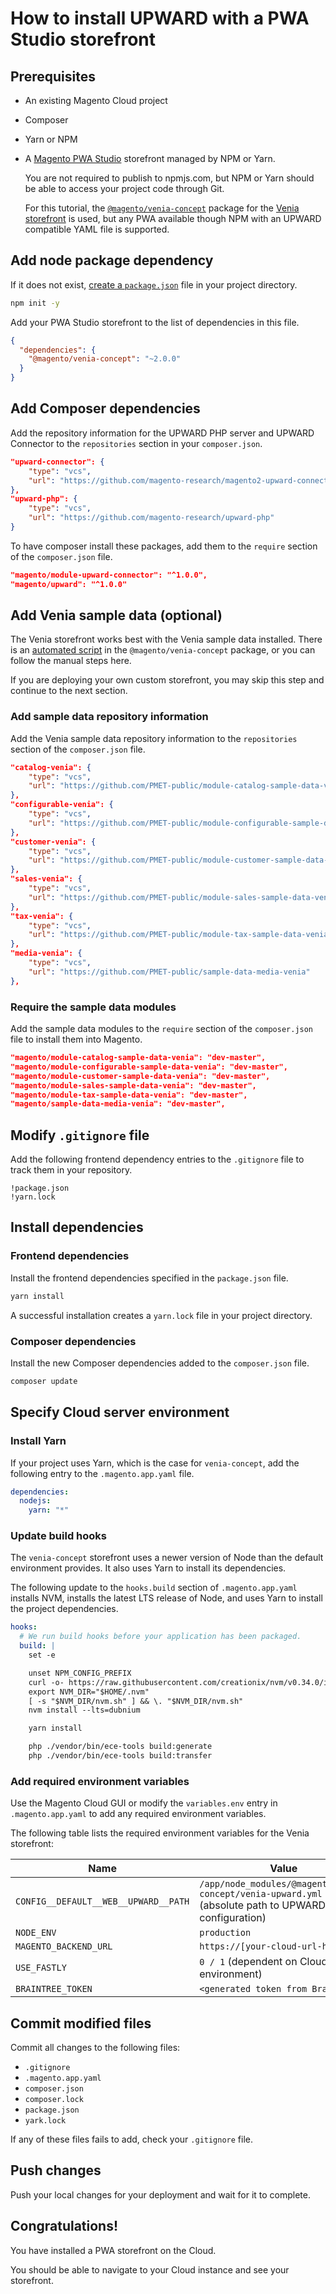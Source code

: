 # How to install UPWARD with a PWA Studio storefront

## Prerequisites

- An existing Magento Cloud project
- Composer
- Yarn or NPM
- A [Magento PWA Studio][] storefront managed by NPM or Yarn.

  You are not required to publish to npmjs.com, but
  NPM or Yarn should be able to access your project code through Git.

  For this tutorial, the [`@magento/venia-concept`][] package for the [Venia storefront][] is used, but any PWA available though NPM with an UPWARD compatible YAML file is supported.

## Add node package dependency

If it does not exist, [create a `package.json`][] file in your project directory.

```sh
npm init -y
```

Add your PWA Studio storefront to the list of dependencies in this file.

```json
{
  "dependencies": {
    "@magento/venia-concept": "~2.0.0"
  }
}
```

## Add Composer dependencies

Add the repository information for the UPWARD PHP server and UPWARD Connector to the `repositories` section in your `composer.json`.

```json
"upward-connector": {
    "type": "vcs",
    "url": "https://github.com/magento-research/magento2-upward-connector"
},
"upward-php": {
    "type": "vcs",
    "url": "https://github.com/magento-research/upward-php"
}
```

To have composer install these packages, add them to the `require` section of the `composer.json` file.

```json
"magento/module-upward-connector": "^1.0.0",
"magento/upward": "^1.0.0"
```

## Add Venia sample data (optional)

The Venia storefront works best with the Venia sample data installed. There is an [automated script](https://magento-research.github.io/pwa-studio/venia-pwa-concept/install-sample-data/) in the `@magento/venia-concept` package, or you can follow the manual steps here. 

If you are deploying your own custom storefront, you may skip this step and continue to the next section.

### Add sample data repository information

Add the Venia sample data repository information to the `repositories` section of the `composer.json` file.

```json
"catalog-venia": {
    "type": "vcs",
    "url": "https://github.com/PMET-public/module-catalog-sample-data-venia"
},
"configurable-venia": {
    "type": "vcs",
    "url": "https://github.com/PMET-public/module-configurable-sample-data-venia"
},
"customer-venia": {
    "type": "vcs",
    "url": "https://github.com/PMET-public/module-customer-sample-data-venia"
},
"sales-venia": {
    "type": "vcs",
    "url": "https://github.com/PMET-public/module-sales-sample-data-venia"
},
"tax-venia": {
    "type": "vcs",
    "url": "https://github.com/PMET-public/module-tax-sample-data-venia"
},
"media-venia": {
    "type": "vcs",
    "url": "https://github.com/PMET-public/sample-data-media-venia"
},
```

### Require the sample data modules

Add the sample data modules to the `require` section of the `composer.json` file to install them into Magento.

```json
"magento/module-catalog-sample-data-venia": "dev-master",
"magento/module-configurable-sample-data-venia": "dev-master",
"magento/module-customer-sample-data-venia": "dev-master",
"magento/module-sales-sample-data-venia": "dev-master",
"magento/module-tax-sample-data-venia": "dev-master",
"magento/sample-data-media-venia": "dev-master",
```

## Modify `.gitignore` file

Add the following frontend dependency entries to the `.gitignore` file to track them in your repository.

```text
!package.json
!yarn.lock
```

## Install dependencies

### Frontend dependencies

Install the frontend dependencies specified in the `package.json` file.

```sh
yarn install
```

A successful installation creates a `yarn.lock` file in your project directory.

### Composer dependencies

Install the new Composer dependencies added to the `composer.json` file.

```sh
composer update
```

## Specify Cloud server environment

### Install Yarn

If your project uses Yarn, which is the case for `venia-concept`, add the following entry to the `.magento.app.yaml` file.

```yaml
dependencies:
  nodejs:
    yarn: "*"
```

### Update build hooks

The `venia-concept` storefront uses a newer version of Node than the default environment provides.
It also uses Yarn to install its dependencies.

The following update to the `hooks.build` section of `.magento.app.yaml` installs NVM, installs the latest LTS release of Node, and uses Yarn to install the project dependencies.

```yaml
hooks:
  # We run build hooks before your application has been packaged.
  build: |
    set -e

    unset NPM_CONFIG_PREFIX
    curl -o- https://raw.githubusercontent.com/creationix/nvm/v0.34.0/install.sh | dash
    export NVM_DIR="$HOME/.nvm"
    [ -s "$NVM_DIR/nvm.sh" ] && \. "$NVM_DIR/nvm.sh"
    nvm install --lts=dubnium

    yarn install

    php ./vendor/bin/ece-tools build:generate
    php ./vendor/bin/ece-tools build:transfer
```

### Add required environment variables

Use the Magento Cloud GUI or modify the `variables.env` entry in `.magento.app.yaml` to add any required environment variables.

The following table lists the required environment variables for the Venia storefront:

| Name                                                    | Value                                                       |
| ------------------------------------------------------- | ----------------------------------------------------------- |
| `CONFIG__DEFAULT__WEB__UPWARD__PATH` | `/app/node_modules/@magento/venia-concept/venia-upward.yml` (absolute path to UPWARD YAML configuration) |
| `NODE_ENV`                                              | `production`                                                |
| `MAGENTO_BACKEND_URL` | `https://[your-cloud-url-here]` |
| `USE_FASTLY` | `0 / 1` (dependent on Cloud environment) |
| `BRAINTREE_TOKEN` | `<generated token from Braintree>` |

## Commit modified files

Commit all changes to the following files:

- `.gitignore`
- `.magento.app.yaml`
- `composer.json`
- `composer.lock`
- `package.json`
- `yark.lock`

If any of these files fails to add, check your `.gitignore` file.

## Push changes

Push your local changes for your deployment and wait for it to complete.

## Congratulations!

You have installed a PWA storefront on the Cloud.

You should be able to navigate to your Cloud instance and see your storefront.

[magento pwa studio]: http://pwastudio.io
[`@magento/venia-concept`]: https://www.npmjs.com/package/@magento/venia-concept
[venia storefront]: https://magento-research.github.io/pwa-studio/venia-pwa-concept/
[create a `package.json`]: https://docs.npmjs.com/cli/init
